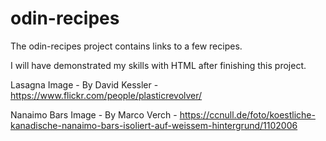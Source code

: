 # odin-recipes

The odin-recipes project contains links to a few recipes.

I will have demonstrated my skills with HTML after finishing this project.

Lasagna Image - By David Kessler - https://www.flickr.com/people/plasticrevolver/

Nanaimo Bars Image - By Marco Verch - https://ccnull.de/foto/koestliche-kanadische-nanaimo-bars-isoliert-auf-weissem-hintergrund/1102006